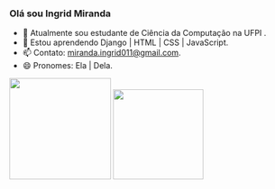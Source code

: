 ### Olá sou Ingrid Miranda


- 🔭 Atualmente sou estudante de Ciência da Computação na UFPI .
- 🌱 Estou aprendendo Django | HTML | CSS | JavaScript.
- 📫 Contato: miranda.ingrid011@gmail.com.
- 😄 Pronomes: Ela | Dela.

<div>
<img height = "180em" src="https://github-readme-stats.vercel.app/api?username=ingridm011&theme=tokyonight" />
<img height = "160em" src="https://github-readme-stats.vercel.app/api/top-langs?username=ingridm011&layout=compact&theme=tokyonight" />
</div>


